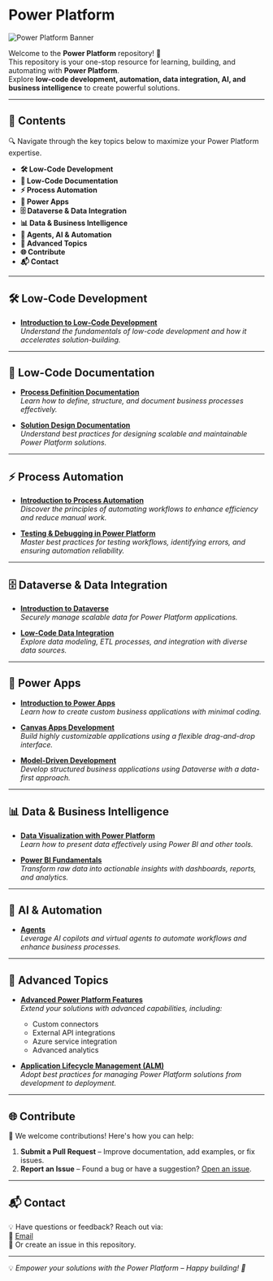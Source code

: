 # Power Platform  
![Power Platform Banner](https://github.com/user-attachments/assets/71ffc02b-0d08-4b83-b636-3a9853fb3676)

Welcome to the **Power Platform** repository! 🚀  
This repository is your one-stop resource for learning, building, and automating with **Power Platform**.  
Explore **low-code development, automation, data integration, AI, and business intelligence** to create powerful solutions.

---

## 📂 Contents  

🔍 Navigate through the key topics below to maximize your Power Platform expertise.

- **🛠️ Low-Code Development**
- **📖 Low-Code Documentation**
- **⚡ Process Automation**
- **📱 Power Apps**
- **🗄️ Dataverse & Data Integration**
- **📊 Data & Business Intelligence**
- **🤖 Agents, AI & Automation**
- **🔧 Advanced Topics**
- **🌐 Contribute**
- **📬 Contact**

---

## 🛠️ Low-Code Development
- [**Introduction to Low-Code Development**](https://github.com/JacquiM/Power-Platform/blob/main/01%20Introduction%20to%20Low-Code%20Development.md)  
  *Understand the fundamentals of low-code development and how it accelerates solution-building.*  

---

## 📖 Low-Code Documentation  
- [**Process Definition Documentation**](https://github.com/JacquiM/Power-Platform/blob/main/02%20Introduction%20to%20Process%20Definition%20Documentation.md)  
  *Learn how to define, structure, and document business processes effectively.*  

- [**Solution Design Documentation**](https://github.com/JacquiM/Power-Platform/blob/main/03%20Introduction%20to%20Solution%20Design%20Documentation.md)  
  *Understand best practices for designing scalable and maintainable Power Platform solutions.*  

---


## ⚡ Process Automation  
- [**Introduction to Process Automation**](https://github.com/JacquiM/Power-Platform/blob/main/04%20Introduction%20to%20Process%20Automation.md)  
  *Discover the principles of automating workflows to enhance efficiency and reduce manual work.*  

- [**Testing & Debugging in Power Platform**](https://github.com/JacquiM/Power-Platform/blob/main/05%20Introduction%20to%20Testing%20&%20Debugging.md)  
  *Master best practices for testing workflows, identifying errors, and ensuring automation reliability.*  

---

## 🗄️ Dataverse & Data Integration  
- [**Introduction to Dataverse**](https://github.com/JacquiM/Power-Platform/blob/main/06%20Introduction%20to%20Dataverse.md)  
  *Securely manage scalable data for Power Platform applications.*  

- [**Low-Code Data Integration**](https://github.com/JacquiM/Power-Platform/blob/main/07%20Introduction%20to%20Low-Code%20Data%20Integration.md)  
  *Explore data modeling, ETL processes, and integration with diverse data sources.*  

---

## 📱 Power Apps  
- [**Introduction to Power Apps**](https://github.com/JacquiM/Power-Platform/blob/main/08%20Introduction%20to%20Power%20Apps.md)  
  *Learn how to create custom business applications with minimal coding.*  

- [**Canvas Apps Development**](https://github.com/JacquiM/Power-Platform/blob/main/09%20Introduction%20to%20Canvas%20Apps.md)  
  *Build highly customizable applications using a flexible drag-and-drop interface.*  

- [**Model-Driven Development**](https://github.com/JacquiM/Power-Platform/blob/main/10%20Introduction%20to%20Model-Driven%20Development.md)  
  *Develop structured business applications using Dataverse with a data-first approach.*  

---

## 📊 Data & Business Intelligence  
- [**Data Visualization with Power Platform**](https://github.com/JacquiM/Power-Platform/blob/main/11%20Introduction%20to%20Data%20Visualizations.md)  
  *Learn how to present data effectively using Power BI and other tools.*  

- [**Power BI Fundamentals**](https://github.com/JacquiM/Power-Platform/blob/main/12%20Introduction%20to%20Power%20BI.md)  
  *Transform raw data into actionable insights with dashboards, reports, and analytics.*  

---

## 🤖 AI & Automation  
- [**Agents**](https://github.com/JacquiM/Power-Platform/blob/main/13%20Introduction%20to%20Agents.md)  
  *Leverage AI copilots and virtual agents to automate workflows and enhance business processes.*  

---

## 🔧 Advanced Topics  
- [**Advanced Power Platform Features**](https://github.com/JacquiM/Power-Platform/blob/main/14%20Advanced%20Power%20Platform%20Features.md)  
  *Extend your solutions with advanced capabilities, including:*  
  - Custom connectors  
  - External API integrations  
  - Azure service integration  
  - Advanced analytics  

- [**Application Lifecycle Management (ALM)**](https://github.com/JacquiM/Power-Platform/blob/main/15%20Application%20Lifecycle%20Management.md)  
  *Adopt best practices for managing Power Platform solutions from development to deployment.*  

---

## 🌐 Contribute  

🙌 We welcome contributions! Here's how you can help:  
1. **Submit a Pull Request** – Improve documentation, add examples, or fix issues.  
2. **Report an Issue** – Found a bug or have a suggestion? [Open an issue](https://github.com/JacquiM/Power-Platform/issues).  

---

## 📬 Contact  

💡 Have questions or feedback? Reach out via:  
📧 [Email](mailto:contact@example.com)  
📌 Or create an issue in this repository.  

---

💡 *Empower your solutions with the Power Platform – Happy building! 🚀*
